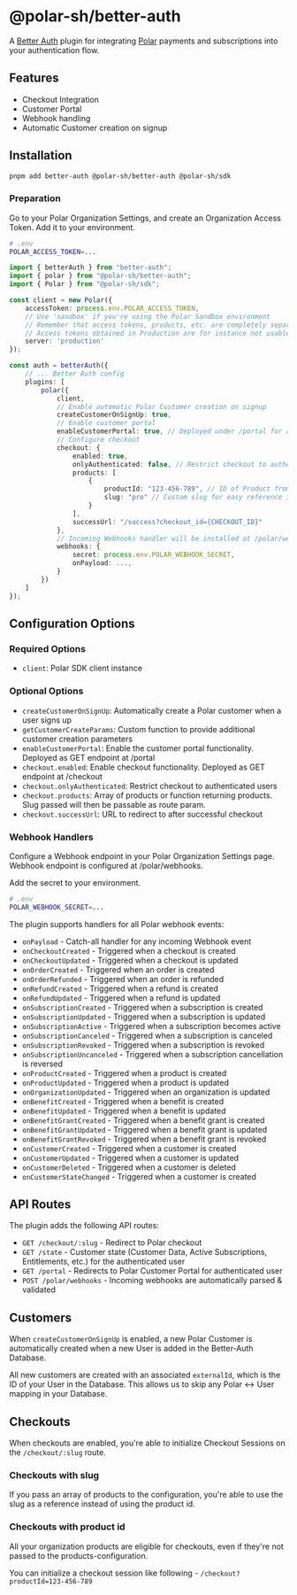 # @polar-sh/better-auth

A [Better Auth](https://github.com/better-auth/better-auth) plugin for integrating [Polar](https://polar.sh) payments and subscriptions into your authentication flow.

## Features

- Checkout Integration
- Customer Portal
- Webhook handling
- Automatic Customer creation on signup

## Installation

```bash
pnpm add better-auth @polar-sh/better-auth @polar-sh/sdk
```

### Preparation

Go to your Polar Organization Settings, and create an Organization Access Token. Add it to your environment.

```bash
# .env
POLAR_ACCESS_TOKEN=...
```

```typescript
import { betterAuth } from "better-auth";
import { polar } from "@polar-sh/better-auth";
import { Polar } from "@polar-sh/sdk";

const client = new Polar({
    accessToken: process.env.POLAR_ACCESS_TOKEN,
    // Use 'sandbox' if you're using the Polar Sandbox environment
    // Remember that access tokens, products, etc. are completely separated between environments.
    // Access tokens obtained in Production are for instance not usable in the Sandbox environment.
    server: 'production'
});

const auth = betterAuth({
    // ... Better Auth config
    plugins: [
        polar({
            client,
            // Enable automatic Polar Customer creation on signup
            createCustomerOnSignUp: true,
            // Enable customer portal
            enableCustomerPortal: true, // Deployed under /portal for authenticated users
            // Configure checkout
            checkout: {
                enabled: true,
                onlyAuthenticated: false, // Restrict checkout to authenticated users
                products: [
                    {
                        productId: "123-456-789", // ID of Product from Polar Dashboard
                        slug: "pro" // Custom slug for easy reference in Checkout URL, e.g. /checkout/pro
                    }
                ],
                successUrl: "/success?checkout_id={CHECKOUT_ID}"
            },
            // Incoming Webhooks handler will be installed at /polar/webhooks
            webhooks: {
                secret: process.env.POLAR_WEBHOOK_SECRET,
                onPayload: ...,
            }
        })
    ]
});
```

## Configuration Options

### Required Options

- `client`: Polar SDK client instance

### Optional Options

- `createCustomerOnSignUp`: Automatically create a Polar customer when a user signs up
- `getCustomerCreateParams`: Custom function to provide additional customer creation parameters
- `enableCustomerPortal`: Enable the customer portal functionality. Deployed as GET endpoint at /portal
- `checkout.enabled`: Enable checkout functionality. Deployed as GET endpoint at /checkout
- `checkout.onlyAuthenticated`: Restrict checkout to authenticated users
- `checkout.products`: Array of products or function returning products. Slug passed will then be passable as route param.
- `checkout.successUrl`: URL to redirect to after successful checkout

### Webhook Handlers

Configure a Webhook endpoint in your Polar Organization Settings page. Webhook endpoint is configured at /polar/webhooks.

Add the secret to your environment.

```bash
# .env
POLAR_WEBHOOK_SECRET=...
```

The plugin supports handlers for all Polar webhook events:

- `onPayload` - Catch-all handler for any incoming Webhook event
- `onCheckoutCreated` - Triggered when a checkout is created
- `onCheckoutUpdated` - Triggered when a checkout is updated
- `onOrderCreated` - Triggered when an order is created
- `onOrderRefunded` - Triggered when an order is refunded
- `onRefundCreated` - Triggered when a refund is created
- `onRefundUpdated` - Triggered when a refund is updated
- `onSubscriptionCreated` - Triggered when a subscription is created
- `onSubscriptionUpdated` - Triggered when a subscription is updated
- `onSubscriptionActive` - Triggered when a subscription becomes active
- `onSubscriptionCanceled` - Triggered when a subscription is canceled
- `onSubscriptionRevoked` - Triggered when a subscription is revoked
- `onSubscriptionUncanceled` - Triggered when a subscription cancellation is reversed
- `onProductCreated` - Triggered when a product is created
- `onProductUpdated` - Triggered when a product is updated
- `onOrganizationUpdated` - Triggered when an organization is updated
- `onBenefitCreated` - Triggered when a benefit is created
- `onBenefitUpdated` - Triggered when a benefit is updated
- `onBenefitGrantCreated` - Triggered when a benefit grant is created
- `onBenefitGrantUpdated` - Triggered when a benefit grant is updated
- `onBenefitGrantRevoked` - Triggered when a benefit grant is revoked
- `onCustomerCreated` - Triggered when a customer is created
- `onCustomerUpdated` - Triggered when a customer is updated
- `onCustomerDeleted` - Triggered when a customer is deleted
- `onCustomerStateChanged` - Triggered when a customer is created

## API Routes

The plugin adds the following API routes:

- `GET /checkout/:slug` - Redirect to Polar checkout
- `GET /state` - Customer state (Customer Data, Active Subscriptions, Entitlements, etc.) for the authenticated user
- `GET /portal` - Redirects to Polar Customer Portal for authenticated user
- `POST /polar/webhooks` - Incoming webhooks are automatically parsed & validated

## Customers

When `createCustomerOnSignUp` is enabled, a new Polar Customer is automatically created when a new User is added in the Better-Auth Database.

All new customers are created with an associated `externalId`, which is the ID of your User in the Database. This allows us to skip any Polar <-> User mapping in your Database.

## Checkouts

When checkouts are enabled, you're able to initialize Checkout Sessions on the `/checkout/:slug` route.

### Checkouts with slug

If you pass an array of products to the configuration, you're able to use the slug as a reference instead of using the product id.

### Checkouts with product id

All your organization products are eligible for checkouts, even if they're not passed to the products-configuration.

You can initialize a checkout session like following - `/checkout?productId=123-456-789`

